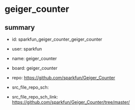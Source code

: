 # geiger_counter
 
## summary 
* id: sparkfun_geiger_counter_geiger_counter
* user: sparkfun
* name: geiger_counter
* board: geiger_counter
* repo: https://github.com/sparkfun/Geiger_Counter



* src_file_repo_sch: 
* src_file_repo_sch_link: https://github.com/sparkfun/Geiger_Counter/tree/master/





